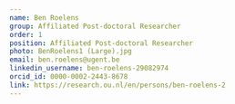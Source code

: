 ```yaml
---
name: Ben Roelens
group: Affiliated Post-doctoral Researcher
order: 1
position: Affiliated Post-doctoral Researcher
photo: BenRoelens1 (Large).jpg
email: ben.roelens@ugent.be
linkedin_username: ben-roelens-29082974
orcid_id: 0000-0002-2443-8678
link: https://research.ou.nl/en/persons/ben-roelens-2
---
```

